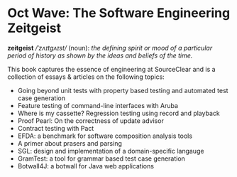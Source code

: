 # Oct Wave: The Software Engineering Zeitgeist

**zeitgeist** _/ˈzʌɪtɡʌɪst/_ (noun): 
_the defining spirit or mood of a particular period of history as shown by the ideas and beliefs of the time._

This book captures the essence of engineering at SourceClear and is a collection of essays & articles on the following topics:

- Going beyond unit tests with property based testing and automated test case generation
- Feature testing of command-line interfaces with Aruba
- Where is my cassette? Regression testing using record and playback 
- Proof Pearl: On the correctness of update advisor 
- Contract testing with Pact
- EFDA: a benchmark for software composition analysis tools
- A primer about prasers and parsing
- SGL: design and implementation of a domain-specific langauge
- GramTest: a tool for grammar based test case generation
- Botwall4J: a botwall for Java web applications
